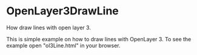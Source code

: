 # OpenLayer3DrawLine
How draw lines with open layer 3.

This is simple example on how to draw lines with OpenLayer 3.
To see the example open "ol3Line.html" in your browser.
